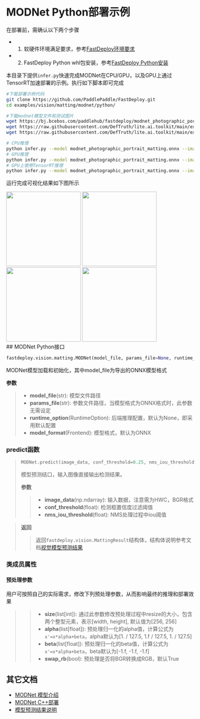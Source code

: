 # MODNet Python部署示例

在部署前，需确认以下两个步骤

- 1. 软硬件环境满足要求，参考[FastDeploy环境要求](../../../../../docs/the%20software%20and%20hardware%20requirements.md)  
- 2. FastDeploy Python whl包安装，参考[FastDeploy Python安装](../../../../../docs/quick_start)

本目录下提供`infer.py`快速完成MODNet在CPU/GPU，以及GPU上通过TensorRT加速部署的示例。执行如下脚本即可完成

```bash
#下载部署示例代码
git clone https://github.com/PaddlePaddle/FastDeploy.git
cd examples/vision/matting/modnet/python/

#下载modnet模型文件和测试图片
wget https://bj.bcebos.com/paddlehub/fastdeploy/modnet_photographic_portrait_matting.onnx
wget https://raw.githubusercontent.com/DefTruth/lite.ai.toolkit/main/examples/lite/resources/test_lite_matting_input.jpg
wget https://raw.githubusercontent.com/DefTruth/lite.ai.toolkit/main/examples/lite/resources/test_lite_matting_bgr.jpg

# CPU推理
python infer.py --model modnet_photographic_portrait_matting.onnx --image test_lite_matting_input.jpg --bg test_lite_matting_bgr.jpg --device cpu
# GPU推理
python infer.py --model modnet_photographic_portrait_matting.onnx --image test_lite_matting_input.jpg --bg test_lite_matting_bgr.jpg --device gpu
# GPU上使用TensorRT推理
python infer.py --model modnet_photographic_portrait_matting.onnx --image test_lite_matting_input.jpg --bg test_lite_matting_bgr.jpg --device gpu --use_trt True
```

运行完成可视化结果如下图所示

<div width="840">
<img width="200" float="left" src="https://user-images.githubusercontent.com/67993288/186852040-759da522-fca4-4786-9205-88c622cd4a39.jpg">
<img width="200" float="left" src="https://user-images.githubusercontent.com/67993288/186852587-48895efc-d24a-43c9-aeec-d7b0362ab2b9.jpg">
<img width="200" float="left" src="https://user-images.githubusercontent.com/67993288/186852116-cf91445b-3a67-45d9-a675-c69fe77c383a.jpg">
<img width="200" float="left" src="https://user-images.githubusercontent.com/67993288/186852554-6960659f-4fd7-4506-b33b-54e1a9dd89bf.jpg">
</div>
## MODNet Python接口

```python
fastdeploy.vision.matting.MODNet(model_file, params_file=None, runtime_option=None, model_format=Frontend.ONNX)
```

MODNet模型加载和初始化，其中model_file为导出的ONNX模型格式

**参数**

> * **model_file**(str): 模型文件路径
> * **params_file**(str): 参数文件路径，当模型格式为ONNX格式时，此参数无需设定
> * **runtime_option**(RuntimeOption): 后端推理配置，默认为None，即采用默认配置
> * **model_format**(Frontend): 模型格式，默认为ONNX

### predict函数

> ```python
> MODNet.predict(image_data, conf_threshold=0.25, nms_iou_threshold=0.5)
> ```
>
> 模型预测结口，输入图像直接输出检测结果。
>
> **参数**
>
> > * **image_data**(np.ndarray): 输入数据，注意需为HWC，BGR格式
> > * **conf_threshold**(float): 检测框置信度过滤阈值
> > * **nms_iou_threshold**(float): NMS处理过程中iou阈值

> **返回**
>
> > 返回`fastdeploy.vision.MattingResult`结构体，结构体说明参考文档[视觉模型预测结果](../../../../../docs/api/vision_results/)

### 类成员属性
#### 预处理参数
用户可按照自己的实际需求，修改下列预处理参数，从而影响最终的推理和部署效果


> > * **size**(list[int]): 通过此参数修改预处理过程中resize的大小，包含两个整型元素，表示[width, height], 默认值为[256, 256]
> > * **alpha**(list[float]): 预处理归一化的alpha值，计算公式为`x'=x*alpha+beta`，alpha默认为[1. / 127.5, 1.f / 127.5, 1. / 127.5]
> > * **beta**(list[float]): 预处理归一化的beta值，计算公式为`x'=x*alpha+beta`，beta默认为[-1.f, -1.f, -1.f]
> > * **swap_rb**(bool): 预处理是否将BGR转换成RGB，默认True



## 其它文档

- [MODNet 模型介绍](..)
- [MODNet C++部署](../cpp)
- [模型预测结果说明](../../../../../docs/api/vision_results/)

